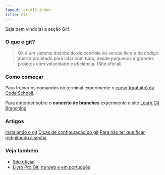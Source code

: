```yaml
---
layout: grid12-index
title: Git
---
```


Seja bem vindo(a) a seção Git!
   

### O que é git?

> Git é um sistema distribuído de controle de versão livre e de código aberto projetado para lidar com tudo, desde 
> pequenos a grandes projetos com velocidade e eficiência.
> (Site oficial)


### Como começar

Para treinar os comandos no terminal experimente o [curso (gratuito) da Code Schooll](https://try.github.io/levels/1/challenges/1 "link-externo").

Para entender sobre o __conceito de branches__ experimente o site [Learn Git Branching](http://pcottle.github.io/learnGitBranching/ "link-externo")



### Artigos

<div class="list-group">
    <a href="/linux/instalando-git/" class="list-group-item">Instalando o git</a>
    <a href="/git/dicas-configuracao/" class="list-group-item">Dicas de configuração do git</a>
    <a href="/git/nao-pedir-senha/" class="list-group-item">Para não ter que ficar redigitando a senha</a>
    <!--<a href="" class="list-group-item"></a>-->
</div> 



### Veja também

- [Site oficial](http://git-scm.com/ "link-externo")
- [Livro Pro Git, na web e em português](http://git-scm.com/book/pt-br/ "link-externo")
